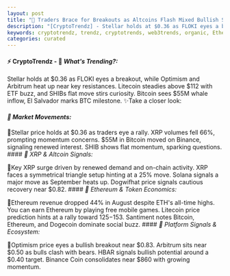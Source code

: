 ```yaml
---
layout: post
title: "🌌 Traders Brace for Breakouts as Altcoins Flash Mixed Bullish Signals"
description: "[CryptoTrendz] - Stellar holds at $0.36 as FLOKI eyes a breakout, while Optimism and Arbitrum heat up near key resistances. Litecoin steadies above $112 with ETF buzz, and SHIBs flat move stirs curiosity. Bitcoin sees $55M whale inflow, El Salvador marks BTC milestone."
keywords: cryptotrendz, trendz, cryptotrends, web3trends, organic, Ethereum, XRP, Market, Binance, ETH, Dogecoin, revenue, Analyst, Bitcoin
categories: curated
---
```


#### ⚡ CryptoTrendz - 📌 *What's Trending?:*

Stellar holds at $0.36 as FLOKI eyes a breakout, while Optimism and Arbitrum heat up near key resistances. Litecoin steadies above $112 with ETF buzz, and SHIBs flat move stirs curiosity. Bitcoin sees $55M whale inflow, El Salvador marks BTC milestone. ✨Take a closer look:


#### *🔖 Market Movements:*  

🔹Stellar price holds at $0.36 as traders eye a rally. XRP volumes fell 66%, prompting momentum concerns. $55M in Bitcoin moved on Binance, signaling renewed interest. SHIB shows flat momentum, sparking questions. #### *🔖 XRP & Altcoin Signals:*  

🔹Key XRP surge driven by renewed demand and on-chain activity. XRP faces a symmetrical triangle setup hinting at a 25% move. Solana signals a major move as September heats up. Dogwifhat price signals cautious recovery near $0.82. #### *🔖 Ethereum & Token Economics:*  

🔹Ethereum revenue dropped 44% in August despite ETH's all-time highs. You can earn Ethereum by playing free mobile games. Litecoin price prediction hints at a rally toward $125-$153. Santiment notes Bitcoin, Ethereum, and Dogecoin dominate social buzz. #### *🔖 Platform Signals & Ecosystem:*  

🔹Optimism price eyes a bullish breakout near $0.83. Arbitrum sits near $0.50 as bulls clash with bears. HBAR signals bullish potential around a $0.40 target. Binance Coin consolidates near $860 with growing momentum.